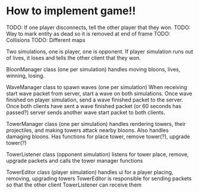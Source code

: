# How to implement game!!

TODO: If one player disconnects, tell the other player that they won.
TODO: Way to mark entity as dead so it is removed at end of frame
TODO: Collisions
TODO: Different maps

Two simulations, one is player, one is opponent.
If player simulation runs out of lives, it loses and tells the other client that they won.

BloonManager class (one per simulation) handles moving bloons, lives, winning, losing.

WaveManager class to spawn waves (one per simulation)
When receiving start wave packet from server, start a wave on both simulations.
Once wave finished on player simulation, send a wave finished packet to the server.
Once both clients have sent a wave finished packet (or 60 seconds has passed?) server sends another wave start packet to both clients.

TowerManager class (one per simulation) handles rendering towers, their projectiles, and making towers attack nearby bloons. Also handles damaging bloons.
Has functions for place tower, remove tower(?), upgrade tower(?)

TowerListener class (opponent simulation) listens for tower place, remove, upgrade packets and calls the tower manager functions

TowerEditor class (player simulation) handles ui for a player placing, removing, upgrading towers
TowerEditor is responsible for sending packets so that the other client TowerListener can receive them